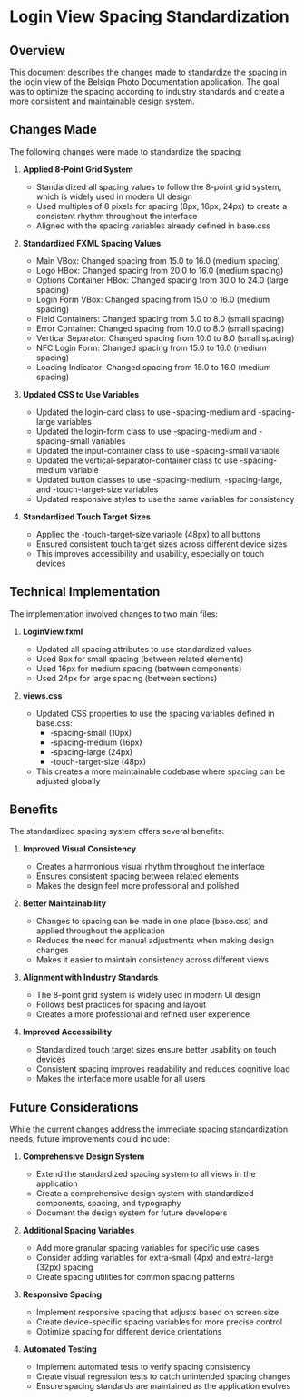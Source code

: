 # Login View Spacing Standardization

## Overview

This document describes the changes made to standardize the spacing in the login view of the Belsign Photo Documentation application. The goal was to optimize the spacing according to industry standards and create a more consistent and maintainable design system.

## Changes Made

The following changes were made to standardize the spacing:

1. **Applied 8-Point Grid System**
   - Standardized all spacing values to follow the 8-point grid system, which is widely used in modern UI design
   - Used multiples of 8 pixels for spacing (8px, 16px, 24px) to create a consistent rhythm throughout the interface
   - Aligned with the spacing variables already defined in base.css

2. **Standardized FXML Spacing Values**
   - Main VBox: Changed spacing from 15.0 to 16.0 (medium spacing)
   - Logo HBox: Changed spacing from 20.0 to 16.0 (medium spacing)
   - Options Container HBox: Changed spacing from 30.0 to 24.0 (large spacing)
   - Login Form VBox: Changed spacing from 15.0 to 16.0 (medium spacing)
   - Field Containers: Changed spacing from 5.0 to 8.0 (small spacing)
   - Error Container: Changed spacing from 10.0 to 8.0 (small spacing)
   - Vertical Separator: Changed spacing from 10.0 to 8.0 (small spacing)
   - NFC Login Form: Changed spacing from 15.0 to 16.0 (medium spacing)
   - Loading Indicator: Changed spacing from 15.0 to 16.0 (medium spacing)

3. **Updated CSS to Use Variables**
   - Updated the login-card class to use -spacing-medium and -spacing-large variables
   - Updated the login-form class to use -spacing-medium and -spacing-small variables
   - Updated the input-container class to use -spacing-small variable
   - Updated the vertical-separator-container class to use -spacing-medium variable
   - Updated button classes to use -spacing-medium, -spacing-large, and -touch-target-size variables
   - Updated responsive styles to use the same variables for consistency

4. **Standardized Touch Target Sizes**
   - Applied the -touch-target-size variable (48px) to all buttons
   - Ensured consistent touch target sizes across different device sizes
   - This improves accessibility and usability, especially on touch devices

## Technical Implementation

The implementation involved changes to two main files:

1. **LoginView.fxml**
   - Updated all spacing attributes to use standardized values
   - Used 8px for small spacing (between related elements)
   - Used 16px for medium spacing (between components)
   - Used 24px for large spacing (between sections)

2. **views.css**
   - Updated CSS properties to use the spacing variables defined in base.css:
     - -spacing-small (10px)
     - -spacing-medium (16px)
     - -spacing-large (24px)
     - -touch-target-size (48px)
   - This creates a more maintainable codebase where spacing can be adjusted globally

## Benefits

The standardized spacing system offers several benefits:

1. **Improved Visual Consistency**
   - Creates a harmonious visual rhythm throughout the interface
   - Ensures consistent spacing between related elements
   - Makes the design feel more professional and polished

2. **Better Maintainability**
   - Changes to spacing can be made in one place (base.css) and applied throughout the application
   - Reduces the need for manual adjustments when making design changes
   - Makes it easier to maintain consistency across different views

3. **Alignment with Industry Standards**
   - The 8-point grid system is widely used in modern UI design
   - Follows best practices for spacing and layout
   - Creates a more professional and refined user experience

4. **Improved Accessibility**
   - Standardized touch target sizes ensure better usability on touch devices
   - Consistent spacing improves readability and reduces cognitive load
   - Makes the interface more usable for all users

## Future Considerations

While the current changes address the immediate spacing standardization needs, future improvements could include:

1. **Comprehensive Design System**
   - Extend the standardized spacing system to all views in the application
   - Create a comprehensive design system with standardized components, spacing, and typography
   - Document the design system for future developers

2. **Additional Spacing Variables**
   - Add more granular spacing variables for specific use cases
   - Consider adding variables for extra-small (4px) and extra-large (32px) spacing
   - Create spacing utilities for common spacing patterns

3. **Responsive Spacing**
   - Implement responsive spacing that adjusts based on screen size
   - Create device-specific spacing variables for more precise control
   - Optimize spacing for different device orientations

4. **Automated Testing**
   - Implement automated tests to verify spacing consistency
   - Create visual regression tests to catch unintended spacing changes
   - Ensure spacing standards are maintained as the application evolves